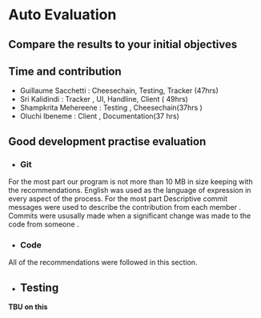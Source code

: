 
# Auto Evaluation



## Compare the results to your initial objectives


## Time and contribution 

- Guillaume Sacchetti : Cheesechain, Testing, Tracker  (47hrs)
- Sri Kalidindi : Tracker , UI, Handline, Client ( 49hrs)
- Shampkrita Mehereene : Testing , Cheesechain(37hrs )
- Oluchi Ibeneme : Client , Documentation(37 hrs) 


## Good development practise evaluation
- ### Git
For the most part our program is not more than 10 MB in size keeping with the recommendations. 
English was used as the language of expression in every aspect of the process. For the most part 
Descriptive commit messages were used to describe the contribution from each member . Commits were ususally made when a significant 
change was made to the code from someone . 
- ### Code
All of the recommendations were followed in this section.

- ## Testing

**TBU on this**
